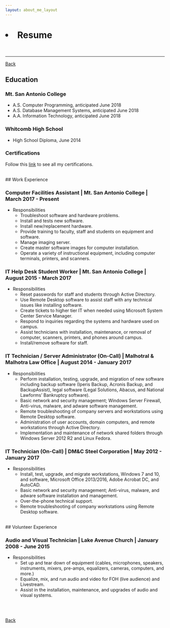 ```yaml
---
layout: about_me_layout
---
```


<!-- This keeps the title on the browser tab from changing. -->

<h1>
    <li class="align-left">Resume</li>
    <!-- <li class="align-right"><a href="/">Download Resume</a></li>  -->
    <!-- add file for download-->
</h1><br>

* * *

<!-- [Back](/about-me) -->
[Back](/)

## Education

### Mt. San Antonio College

* A.S. Computer Programming, anticipated June 2018
* A.S. Database Management Systems, anticipated June 2018
* A.A. Information Technology, anticipated June 2018

### Whitcomb High School

* High School Diploma, June 2014

### Certifications

Follow this [link](certifications) to see all my certifications.

<br>
## Work Experience

### **Computer Facilities Assistant** | Mt. San Antonio College | March 2017 - Present

* Responsibilities
  * Troubleshoot software and hardware problems.
  * Install and tests new software.
  * Install new/replacement hardware.
  * Provide training to faculty, staff and students on equipment and software.
  * Manage imaging server.
  * Create master software images for computer installation.
  * Operate a variety of instructional equipment, including computer terminals, printers, and scanners.

### **IT Help Desk Student Worker** | Mt. San Antonio College | August 2015 - March 2017

* Responsibilities
  * Reset passwords for staff and students through Active Directory.
  * Use Remote Desktop software to assist staff with any technical issues like installing software.
  * Create tickets to higher tier IT when needed using Microsoft System Center Service Manager.
  * Respond to inquiries regarding the systems and hardware used on campus.
  * Assist technicians with installation, maintenance, or removal of computer, scanners, printers, and phones around campus.
  * Install/remove software for staff.

### **IT Technician / Server Administrator (On-Call)** | Malhotral & Malhotra Law Office | August 2014 - January 2017

* Responsibilities
  * Perform installation, testing, upgrade, and migration of new software including backup software (Iperis Backup, Acronis Backup, and BackupAssist), legal software (Legal Solutions, Abacus, and National Lawforms’ Bankruptcy software). 
  * Basic network and security management; Windows Server Firewall, Anti-virus, malware, and adware software management.
  * Remote troubleshooting of company servers and workstations using Remote Desktop software.
  * Administration of user accounts, domain computers, and remote workstations through Active Directory.
  * Implementation and maintenance of network shared folders through Windows Server 2012 R2 and Linux Fedora.

### **IT Technician (On-Call)** | DM&C Steel Corporation | May 2012 - January 2017

* Responsibilities
  * Install, test, upgrade, and migrate workstations, Windows 7 and 10, and software, Microsoft Office 2013/2016, Adobe Acrobat DC, and AutoCAD.
  * Basic network and security management; Anti-virus, malware, and adware software installation and management.
  * Over-the-phone technical support.
  * Remote troubleshooting of company workstations using Remote Desktop software.

<br>
## Volunteer Experience

### **Audio and Visual Technician** | Lake Avenue Church | January 2008 - June 2015

* Responsibilities
  * Set up and tear down of equipment (cables, microphones, speakers, instruments, mixers, pre-amps, equalizers, cameras, computers, and more.)
  * Equalize, mix, and run audio and video for FOH (live audience) and Livestream. 
  * Assist in the installation, maintenance, and upgrades of audio and visual systems. 

<br><br>

<!-- [Back](about-me) -->
[Back](/)
